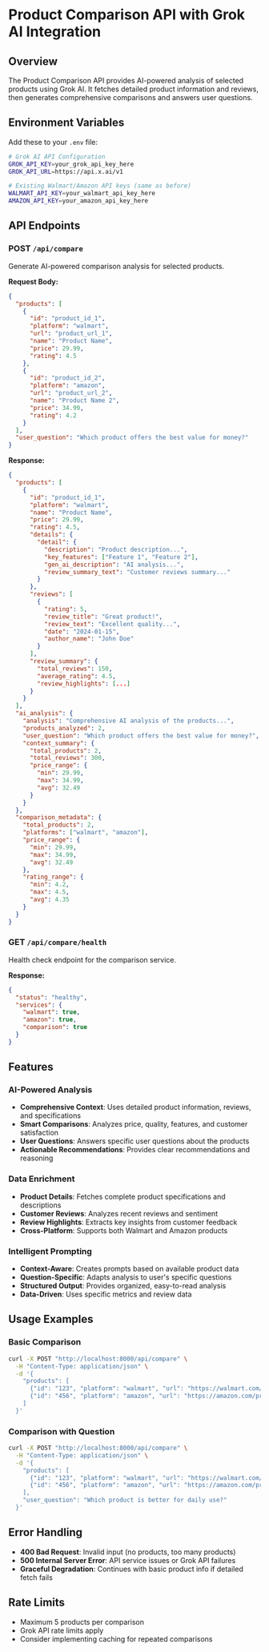 # Product Comparison API with Grok AI Integration

## Overview

The Product Comparison API provides AI-powered analysis of selected products using Grok AI. It fetches detailed product information and reviews, then generates comprehensive comparisons and answers user questions.

## Environment Variables

Add these to your `.env` file:

```bash
# Grok AI API Configuration
GROK_API_KEY=your_grok_api_key_here
GROK_API_URL=https://api.x.ai/v1

# Existing Walmart/Amazon API keys (same as before)
WALMART_API_KEY=your_walmart_api_key_here
AMAZON_API_KEY=your_amazon_api_key_here
```

## API Endpoints

### POST `/api/compare`

Generate AI-powered comparison analysis for selected products.

**Request Body:**
```json
{
  "products": [
    {
      "id": "product_id_1",
      "platform": "walmart",
      "url": "product_url_1",
      "name": "Product Name",
      "price": 29.99,
      "rating": 4.5
    },
    {
      "id": "product_id_2", 
      "platform": "amazon",
      "url": "product_url_2",
      "name": "Product Name 2",
      "price": 34.99,
      "rating": 4.2
    }
  ],
  "user_question": "Which product offers the best value for money?"
}
```

**Response:**
```json
{
  "products": [
    {
      "id": "product_id_1",
      "platform": "walmart",
      "name": "Product Name",
      "price": 29.99,
      "rating": 4.5,
      "details": {
        "detail": {
          "description": "Product description...",
          "key_features": ["Feature 1", "Feature 2"],
          "gen_ai_description": "AI analysis...",
          "review_summary_text": "Customer reviews summary..."
        }
      },
      "reviews": [
        {
          "rating": 5,
          "review_title": "Great product!",
          "review_text": "Excellent quality...",
          "date": "2024-01-15",
          "author_name": "John Doe"
        }
      ],
      "review_summary": {
        "total_reviews": 150,
        "average_rating": 4.5,
        "review_highlights": [...]
      }
    }
  ],
  "ai_analysis": {
    "analysis": "Comprehensive AI analysis of the products...",
    "products_analyzed": 2,
    "user_question": "Which product offers the best value for money?",
    "context_summary": {
      "total_products": 2,
      "total_reviews": 300,
      "price_range": {
        "min": 29.99,
        "max": 34.99,
        "avg": 32.49
      }
    }
  },
  "comparison_metadata": {
    "total_products": 2,
    "platforms": ["walmart", "amazon"],
    "price_range": {
      "min": 29.99,
      "max": 34.99,
      "avg": 32.49
    },
    "rating_range": {
      "min": 4.2,
      "max": 4.5,
      "avg": 4.35
    }
  }
}
```

### GET `/api/compare/health`

Health check endpoint for the comparison service.

**Response:**
```json
{
  "status": "healthy",
  "services": {
    "walmart": true,
    "amazon": true,
    "comparison": true
  }
}
```

## Features

### AI-Powered Analysis
- **Comprehensive Context**: Uses detailed product information, reviews, and specifications
- **Smart Comparisons**: Analyzes price, quality, features, and customer satisfaction
- **User Questions**: Answers specific user questions about the products
- **Actionable Recommendations**: Provides clear recommendations and reasoning

### Data Enrichment
- **Product Details**: Fetches complete product specifications and descriptions
- **Customer Reviews**: Analyzes recent reviews and sentiment
- **Review Highlights**: Extracts key insights from customer feedback
- **Cross-Platform**: Supports both Walmart and Amazon products

### Intelligent Prompting
- **Context-Aware**: Creates prompts based on available product data
- **Question-Specific**: Adapts analysis to user's specific questions
- **Structured Output**: Provides organized, easy-to-read analysis
- **Data-Driven**: Uses specific metrics and review data

## Usage Examples

### Basic Comparison
```bash
curl -X POST "http://localhost:8000/api/compare" \
  -H "Content-Type: application/json" \
  -d '{
    "products": [
      {"id": "123", "platform": "walmart", "url": "https://walmart.com/product/123"},
      {"id": "456", "platform": "amazon", "url": "https://amazon.com/product/456"}
    ]
  }'
```

### Comparison with Question
```bash
curl -X POST "http://localhost:8000/api/compare" \
  -H "Content-Type: application/json" \
  -d '{
    "products": [
      {"id": "123", "platform": "walmart", "url": "https://walmart.com/product/123"},
      {"id": "456", "platform": "amazon", "url": "https://amazon.com/product/456"}
    ],
    "user_question": "Which product is better for daily use?"
  }'
```

## Error Handling

- **400 Bad Request**: Invalid input (no products, too many products)
- **500 Internal Server Error**: API service issues or Grok API failures
- **Graceful Degradation**: Continues with basic product info if detailed fetch fails

## Rate Limits

- Maximum 5 products per comparison
- Grok API rate limits apply
- Consider implementing caching for repeated comparisons 